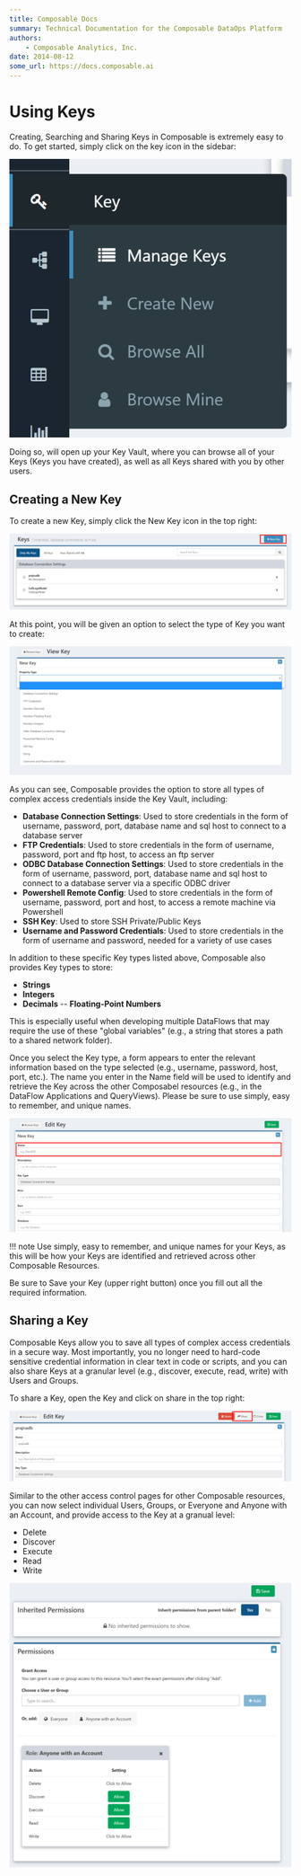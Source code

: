 ```yaml
---
title: Composable Docs
summary: Technical Documentation for the Composable DataOps Platform
authors:
    - Composable Analytics, Inc.
date: 2014-08-12
some_url: https://docs.composable.ai
---
```


# Using Keys

Creating, Searching and Sharing Keys in Composable is extremely easy to do. To get started, simply click on the key icon in the sidebar:

![Composable Keys](img/09.02.Img_1.png)

Doing so, will open up your Key Vault, where you can browse all of your Keys (Keys you have created), as well as all Keys shared with you by other users.

## Creating a New Key

To create a new Key, simply click the New Key icon in the top right:

![Composable New Key](img/09.02.Img_2.png)

At this point, you will be given an option to select the type of Key you want to create:

![Composable Key Types](img/09.02.Img_3.png)

As you can see, Composable provides the option to store all types of complex access credentials inside the Key Vault, including:

- **Database Connection Settings**: Used to store credentials in the form of username, password, port, database name and sql host to connect to a database server
- **FTP Credentials**: Used to store credentials in the form of username, password, port and ftp host, to access an ftp server
- **ODBC Database Connection Settings**: Used to store credentials in the form of username, password, port, database name and sql host to connect to a database server via a specific ODBC driver
- **Powershell Remote Config**: Used to store credentials in the form of username, password, port and host, to access a remote machine via Powershell
- **SSH Key**: Used to store SSH Private/Public Keys
- **Username and Password Credentials**: Used to store credentials in the form of username and password, needed for a variety of use cases

In addition to these specific Key types listed above, Composable also provides Key types to store:
- **Strings**
- **Integers**
- **Decimals**
-- **Floating-Point Numbers**

This is especially useful when developing multiple DataFlows that may require the use of these "global variables" (e.g., a string that stores a path to a shared network folder).

Once you select the Key type, a form appears to enter the relevant information based on the type selected (e.g., username, password, host, port, etc.). The name you enter in the Name field will be used to identify and retrieve the Key across the other Composabel resources (e.g., in the DataFlow Applications and QueryViews). Please be sure to use simply, easy to remember, and unique names.

![Composable Key Name](img/09.02.Img_4.png)

!!! note
    Use simply, easy to remember, and unique names for your Keys, as this will be how your Keys are identified and retrieved across other Composable Resources.

Be sure to Save your Key (upper right button) once you fill out all the required information.

## Sharing a Key

Composable Keys allow you to save all types of complex access credentials in a secure way. Most importantly, you no longer need to hard-code sensitive credential information in clear text in code or scripts, and you can also share Keys at a granular level (e.g., discover, execute, read, write) with Users and Groups.

To share a Key, open the Key and click on share in the top right:

![Composable Key Share](img/09.02.Img_5.png)

Similar to the other access control pages for other Composable resources, you can now select individual Users, Groups, or Everyone and Anyone with an Account, and provide access to the Key at a granual level:

- Delete
- Discover
- Execute
- Read
- Write

![Composable Key Access Control](img/09.02.Img_6.png)
